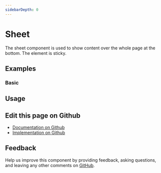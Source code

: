 ```yaml
---
sidebarDepth: 0
---
```


# Sheet


<!-- START: human documentation top -->

The sheet component is used to show content over the whole page at the bottom. The element is sticky.

<!-- END: human documentation top -->

<ClientOnly><docs-component-tabs></docs-component-tabs></ClientOnly>


## Examples

### Basic

<ClientOnly><docs-demo-bal-sheet-95></docs-demo-bal-sheet-95></ClientOnly>



## Usage

<!-- START: human documentation usage -->

<!-- END: human documentation usage -->



## Edit this page on Github

* [Documentation on Github](https://github.com/baloise/design-system/blob/master/docs/src/components/components/bal-sheet.md)
* [Implementation on Github](https://github.com/baloise/design-system/blob/master/packages/components/src/components/bal-sheet)

## Feedback

Help us improve this component by providing feedback, asking questions, and leaving any other comments on [GitHub](https://github.com/baloise/design-system/issues/new).

